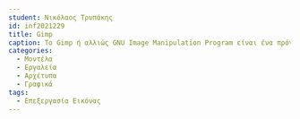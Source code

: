 ```yaml
---
student: Νικόλαος Τρυπάκης
id: inf2021229
title: Gimp
caption: Το Gimp ή αλλιώς GNU Image Manipulation Program είναι ένα πρόγραμμα υπολογιστή για την επεξεργασία και δημιουργία γραφικών ή εικόνων. Το Gimp είναι αρκετά γνωστό στο χώρο της εικόνας και των γραφικών καθώς είναι ένας από τους βασικούς ανταγωνιστές του Photoshop. Αυτό που το κάνει να διαφέρει με το Photoshop όσο και αν είναι όμοια είναι ότι το Gimp είναι δωρεάν και το λογισμικό του είναι ανοιχτού κώδικα. Άρα, οι χρήστες μπορούν να το επεξεργαστούν και να κάνουν αλλαγές στο λογισμικό για την καλυτέρευση του.
categories:
  - Μοντέλα
  - Εργαλεία
  - Αρχέτυπα
  - Γραφικά
tags:
  - Επεξεργασία Εικόνας
---
```

